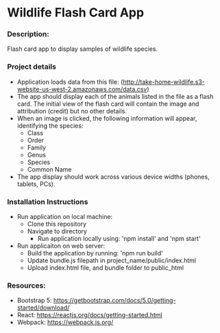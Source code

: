 # Wildlife Flash Card App

### Description:

Flash card app to display samples of wildlife species.

### Project details

* Application loads data from this file: (http://take-home-wildlife.s3-website-us-west-2.amazonaws.com/data.csv)
* The app should display each of the animals listed in the file as a flash card. The initial view of the flash card will contain the image and attribution (credit) but no other details.
* When an image is clicked, the following information will appear, identifying the species:
    * Class
    * Order
    * Family
    * Genus
    * Species
    * Common Name
* The app display should work across various device widths (phones, tablets, PCs).

### Installation Instructions

* Run application on local machine:
    * Clone this repository
    * Navigate to directory
        * Run application locally using: 'npm install' and 'npm start'
* Run applicaiton on web server:
    * Build the application by running: 'npm run build'
    * Update bundle.js filepath in project_name/public/index.html
    * Upload index.html file, and bundle folder to public_html

### Resources:

- Bootstrap 5: https://getbootstrap.com/docs/5.0/getting-started/download/
- React: https://reactjs.org/docs/getting-started.html
- Webpack: https://webpack.js.org/
